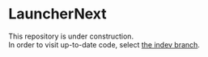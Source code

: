 # LauncherNext  
This repository is under construction.  
In order to visit up-to-date code, select [the indev branch](https://github.com/allen546/MCLauncher/tree/indev).
